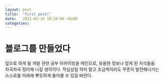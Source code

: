 ```yaml
---
layout: post
title:  "first post!"
date:   2021-02-10 18:20:00 +0100
categories:
---
```


# 블로그를 만들었다

앞으로 하게 될 개발 관련 공부 아카이빙을 메인으로, 유용한 정보나 얻게 된 지식들을 차곡차곡 정리해 나갈 생각이다.
작심삼일 하지 말고 조금씩이라도 꾸준히 발전해나가는 스스로를 미래에 뿌듯하게 돌아볼 수 있길 바란다.



